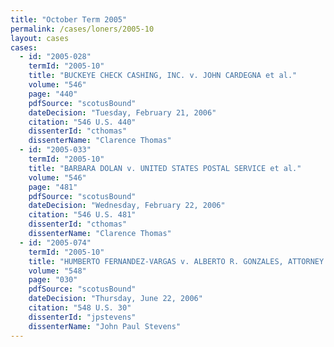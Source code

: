 ```yaml
---
title: "October Term 2005"
permalink: /cases/loners/2005-10
layout: cases
cases:
  - id: "2005-028"
    termId: "2005-10"
    title: "BUCKEYE CHECK CASHING, INC. v. JOHN CARDEGNA et al."
    volume: "546"
    page: "440"
    pdfSource: "scotusBound"
    dateDecision: "Tuesday, February 21, 2006"
    citation: "546 U.S. 440"
    dissenterId: "cthomas"
    dissenterName: "Clarence Thomas"
  - id: "2005-033"
    termId: "2005-10"
    title: "BARBARA DOLAN v. UNITED STATES POSTAL SERVICE et al."
    volume: "546"
    page: "481"
    pdfSource: "scotusBound"
    dateDecision: "Wednesday, February 22, 2006"
    citation: "546 U.S. 481"
    dissenterId: "cthomas"
    dissenterName: "Clarence Thomas"
  - id: "2005-074"
    termId: "2005-10"
    title: "HUMBERTO FERNANDEZ-VARGAS v. ALBERTO R. GONZALES, ATTORNEY GENERAL"
    volume: "548"
    page: "030"
    pdfSource: "scotusBound"
    dateDecision: "Thursday, June 22, 2006"
    citation: "548 U.S. 30"
    dissenterId: "jpstevens"
    dissenterName: "John Paul Stevens"
---
```

